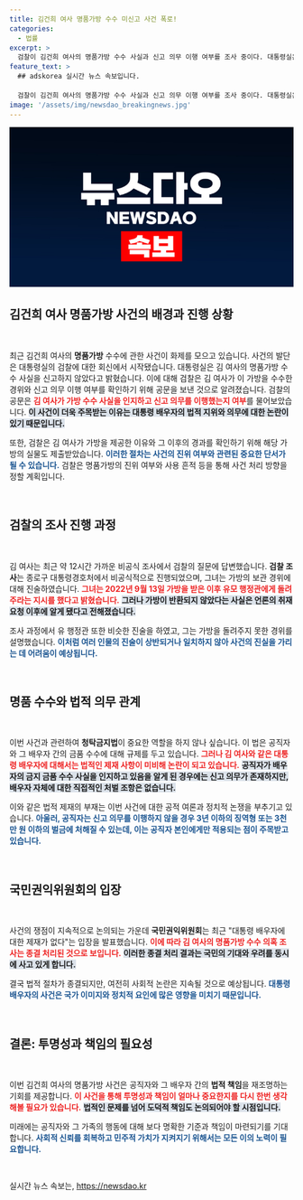 ```yaml
---
title: 김건희 여사 명품가방 수수 미신고 사건 폭로!
categories:
  - 법률
excerpt: >
  검찰이 김건희 여사의 명품가방 수수 사실과 신고 의무 이행 여부를 조사 중이다. 대통령실은 검찰에 가방 실물을 제출하며, 김 여사는 가방을 행정관에게 지시해 반환했다고 주장했다. 사건의 진위 여부가 주목받고 있다.
feature_text: >
  ## adskorea 실시간 뉴스 속보입니다.

  검찰이 김건희 여사의 명품가방 수수 사실과 신고 의무 이행 여부를 조사 중이다. 대통령실은 검찰에 가방 실물을 제출하며, 김 여사는 가방을 행정관에게 지시해 반환했다고 주장했다. 사건의 진위 여부가 주목받고 있다.
image: '/assets/img/newsdao_breakingnews.jpg'
---
```


<p><img src="/assets/img/newsdao_breakingnews.jpg" alt="adskorea 속보" /></p>

<h2 data-ke-size="size26">김건희 여사 명품가방 사건의 배경과 진행 상황</h2>

<p data-ke-size="size16">&nbsp;</p>

<p data-ke-size="size16">최근 김건희 여사의 <b>명품가방</b> 수수에 관한 사건이 화제를 모으고 있습니다. 사건의 발단은 대통령실의 검찰에 대한 회신에서 시작됐습니다. 대통령실은 김 여사의 명품가방 수수 사실을 신고하지 않았다고 밝혔습니다. 이에 대해 검찰은 김 여사가 이 가방을 수수한 경위와 신고 의무 이행 여부를 확인하기 위해 공문을 보낸 것으로 알려졌습니다. 검찰의 공문은 <b><span style="color: #ee2323;">김 여사가 가방 수수 사실을 인지하고 신고 의무를 이행했는지 여부</span></b>를 물어보았습니다. <b><span style="background-color: #21538527;">이 사건이 더욱 주목받는 이유는 대통령 배우자의 법적 지위와 의무에 대한 논란이 있기 때문입니다.</span></b></p>

<p data-ke-size="size16">또한, 검찰은 김 여사가 가방을 제공한 이유와 그 이후의 경과를 확인하기 위해 해당 가방의 실물도 제출받았습니다. <b><span style="color: #1a5490;">이러한 절차는 사건의 진위 여부와 관련된 중요한 단서가 될 수 있습니다.</span></b> 검찰은 명품가방의 진위 여부와 사용 흔적 등을 통해 사건 처리 방향을 정할 계획입니다.</p>

<p data-ke-size="size16">&nbsp;</p>

<h2 data-ke-size="size26">검찰의 조사 진행 과정</h2>

<p data-ke-size="size16">&nbsp;</p>

<p data-ke-size="size16">김 여사는 최근 약 12시간 가까운 비공식 조사에서 검찰의 질문에 답변했습니다. <b>검찰 조사</b>는 종로구 대통령경호처에서 비공식적으로 진행되었으며, 그녀는 가방의 보관 경위에 대해 진술하였습니다. <b><span style="color: #ee2323;">그녀는 2022년 9월 13일 가방을 받은 이후 유모 행정관에게 돌려주라는 지시를 했다고 밝혔습니다.</span></b> <b><span style="background-color: #21538527;">그러나 가방이 반환되지 않았다는 사실은 언론의 취재 요청 이후에 알게 됐다고 전해졌습니다.</span></b></p>

<p data-ke-size="size16">조사 과정에서 유 행정관 또한 비슷한 진술을 하였고, 그는 가방을 돌려주지 못한 경위를 설명했습니다. <b><span style="color: #1a5490;">이처럼 여러 인물의 진술이 상반되거나 일치하지 않아 사건의 진실을 가리는 데 어려움이 예상됩니다.</span></b></p>

<p data-ke-size="size16">&nbsp;</p>

<h2 data-ke-size="size26">명품 수수와 법적 의무 관계</h2>

<p data-ke-size="size16">&nbsp;</p>

<p data-ke-size="size16">이번 사건과 관련하여 <b>청탁금지법</b>이 중요한 역할을 하지 않나 싶습니다. 이 법은 공직자와 그 배우자 간의 금품 수수에 대해 규제를 두고 있습니다. <b><span style="color: #ee2323;">그러나 김 여사와 같은 대통령 배우자에 대해서는 법적인 제재 사항이 미비해 논란이 되고 있습니다.</span></b> <b><span style="background-color: #21538527;">공직자가 배우자의 금지 금품 수수 사실을 인지하고 있음을 알게 된 경우에는 신고 의무가 존재하지만, 배우자 자체에 대한 직접적인 처벌 조항은 없습니다.</span></b></p>

<p data-ke-size="size16">이와 같은 법적 제재의 부재는 이번 사건에 대한 공적 여론과 정치적 논쟁을 부추기고 있습니다. <b><span style="color: #1a5490;">아울러, 공직자는 신고 의무를 이행하지 않을 경우 3년 이하의 징역형 또는 3천만 원 이하의 벌금에 처해질 수 있는데, 이는 공직자 본인에게만 적용되는 점이 주목받고 있습니다.</span></b></p>

<p data-ke-size="size16">&nbsp;</p>

<h2 data-ke-size="size26">국민권익위원회의 입장</h2>

<p data-ke-size="size16">&nbsp;</p>

<p data-ke-size="size16">사건의 쟁점이 지속적으로 논의되는 가운데 <b>국민권익위원회</b>는 최근 "대통령 배우자에 대한 제재가 없다"는 입장을 발표했습니다. <b><span style="color: #ee2323;">이에 따라 김 여사의 명품가방 수수 의혹 조사는 종결 처리된 것으로 보입니다.</span></b> <b><span style="background-color: #21538527;">이러한 종결 처리 결과는 국민의 기대와 우려를 동시에 사고 있게 합니다.</span></b></p>

<p data-ke-size="size16">결국 법적 절차가 종결되지만, 여전히 사회적 논란은 지속될 것으로 예상됩니다. <b><span style="color: #1a5490;">대통령 배우자의 사건은 국가 이미지와 정치적 요인에 많은 영향을 미치기 때문입니다.</span></b></p>

<p data-ke-size="size16">&nbsp;</p>

<h2 data-ke-size="size26">결론: 투명성과 책임의 필요성</h2>

<p data-ke-size="size16">&nbsp;</p>

<p data-ke-size="size16">이번 김건희 여사의 명품가방 사건은 공직자와 그 배우자 간의 <b>법적 책임</b>을 재조명하는 기회를 제공합니다. <b><span style="color: #ee2323;">이 사건을 통해 투명성과 책임이 얼마나 중요한지를 다시 한번 생각해볼 필요가 있습니다.</span></b> <b><span style="background-color: #21538527;">법적인 문제를 넘어 도덕적 책임도 논의되어야 할 시점입니다.</span></b></p>

<p data-ke-size="size16">미래에는 공직자와 그 가족의 행동에 대해 보다 명확한 기준과 책임이 마련되기를 기대합니다. <b><span style="color: #1a5490;">사회적 신뢰를 회복하고 민주적 가치가 지켜지기 위해서는 모든 이의 노력이 필요합니다.</span></b></p>

<p data-ke-size="size16">&nbsp;</p>
실시간 뉴스 속보는, <a href="https://newsdao.kr" rel="dofollow">https://newsdao.kr</a>


